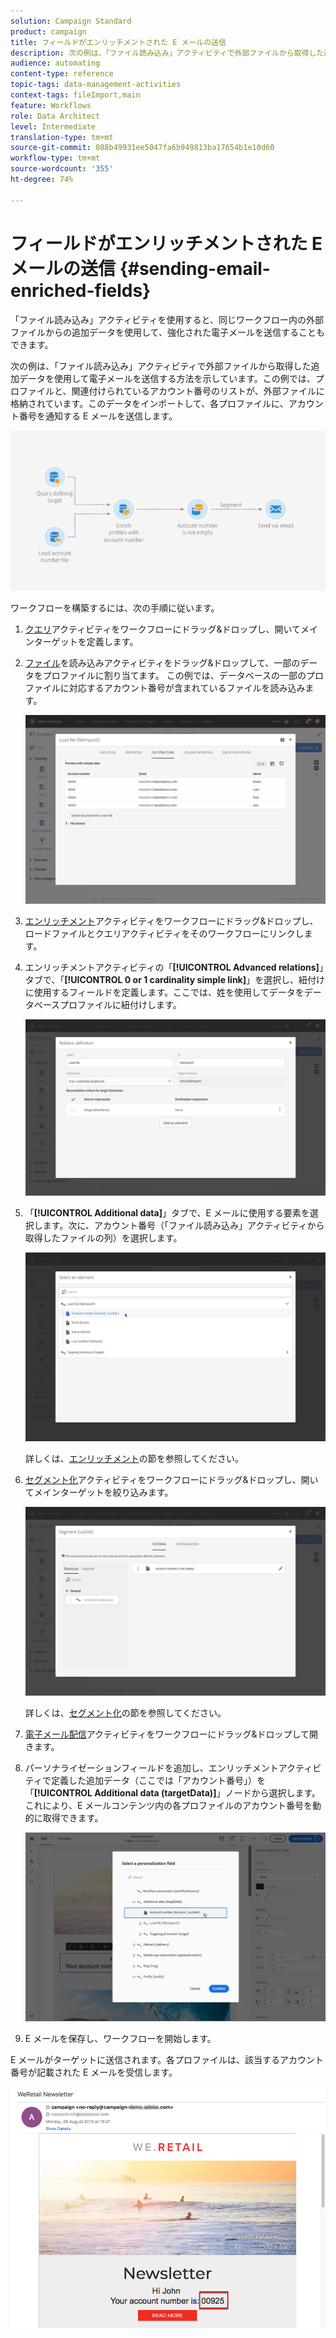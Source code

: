 ```yaml
---
solution: Campaign Standard
product: campaign
title: フィールドがエンリッチメントされた E メールの送信
description: 次の例は、「ファイル読み込み」アクティビティで外部ファイルから取得した追加データを使用して電子メールを送信する方法を示しています。
audience: automating
content-type: reference
topic-tags: data-management-activities
context-tags: fileImport,main
feature: Workflows
role: Data Architect
level: Intermediate
translation-type: tm+mt
source-git-commit: 088b49931ee5047fa6b949813ba17654b1e10d60
workflow-type: tm+mt
source-wordcount: '355'
ht-degree: 74%

---
```



# フィールドがエンリッチメントされた E メールの送信 {#sending-email-enriched-fields}

<!--A new example showing how to send an email containing additional data retrieved from a load file activity has been added. [Read more](example-2-email-with-enriched-fields)-->

「ファイル読み込み」アクティビティを使用すると、同じワークフロー内の外部ファイルからの追加データを使用して、強化された電子メールを送信することもできます。

次の例は、「ファイル読み込み」アクティビティで外部ファイルから取得した追加データを使用して電子メールを送信する方法を示しています。この例では、プロファイルと、関連付けられているアカウント番号のリストが、外部ファイルに格納されています。このデータをインポートして、各プロファイルに、アカウント番号を通知する E メールを送信します。

![](assets/load_file_workflow_ex2.png)

ワークフローを構築するには、次の手順に従います。

1. [クエリ](../../automating/using/query.md)アクティビティをワークフローにドラッグ&amp;ドロップし、開いてメインターゲットを定義します。

   <!--The Query activity is presented in the [Query](../../automating/using/query.md) section.-->

1. [ファイル](../../automating/using/load-file.md)を読み込みアクティビティをドラッグ&amp;ドロップして、一部のデータをプロファイルに割り当てます。 この例では、データベースの一部のプロファイルに対応するアカウント番号が含まれているファイルを読み込みます。

   ![](assets/load_file_activity.png)

1. [エンリッチメント](../../automating/using/enrichment.md)アクティビティをワークフローにドラッグ&amp;ドロップし、ロードファイルとクエリアクティビティをそのワークフローにリンクします。

1. エンリッチメントアクティビティの「**[!UICONTROL Advanced relations]**」タブで、「**[!UICONTROL 0 or 1 cardinality simple link]**」を選択し、紐付けに使用するフィールドを定義します。ここでは、姓を使用してデータをデータベースプロファイルに紐付けします。

   ![](assets/load_file_enrichment_relation.png)

1. 「**[!UICONTROL Additional data]**」タブで、E メールに使用する要素を選択します。次に、アカウント番号（「ファイル読み込み」アクティビティから取得したファイルの列）を選択します。

   ![](assets/load_file_enrichment_select_element.png)

   <!--![](assets/load_file_enrichment_additional_data.png)-->

   詳しくは、[エンリッチメント](../../automating/using/enrichment.md)の節を参照してください。

1. [セグメント化](../../automating/using/segmentation.md)アクティビティをワークフローにドラッグ&amp;ドロップし、開いてメインターゲットを絞り込みます。

   ![](assets/load_file_segmentation.png)

   詳しくは、[セグメント化](../../automating/using/segmentation.md)の節を参照してください。

1. [電子メール配信](../../automating/using/email-delivery.md)アクティビティをワークフローにドラッグ&amp;ドロップして開きます。

   <!--The Email delivery activity is presented in the [Email delivery](../../automating/using/email-delivery.md) section.-->

1. パーソナライゼーションフィールドを追加し、エンリッチメントアクティビティで定義した追加データ（ここでは「アカウント番号」）を「**[!UICONTROL Additional data (targetData)]**」ノードから選択します。これにより、E メールコンテンツ内の各プロファイルのアカウント番号を動的に取得できます。

   ![](assets/load_file_perso_field.png)

1. E メールを保存し、ワークフローを開始します。

E メールがターゲットに送信されます。各プロファイルは、該当するアカウント番号が記載された E メールを受信します。

![](assets/load_file_email.png)
